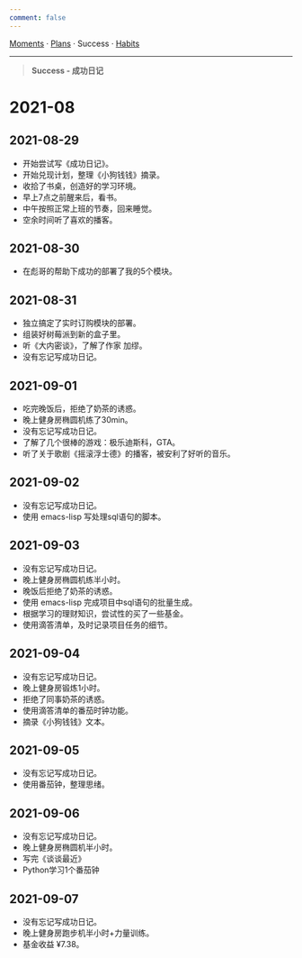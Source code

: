 ```yaml
---
comment: false
---
```


[Moments](/moments) · [Plans](/plans) · Success · [Habits](/habits)

---
> **Success - 成功日记**

# 2021-08
## 2021-08-29
- 开始尝试写《成功日记》。
- 开始兑现计划，整理《小狗钱钱》摘录。
- 收拾了书桌，创造好的学习环境。
- 早上7点之前醒来后，看书。
- 中午按照正常上班的节奏，回来睡觉。
- 空余时间听了喜欢的播客。
## 2021-08-30
- 在彪哥的帮助下成功的部署了我的5个模块。
## 2021-08-31
- 独立搞定了实时订购模块的部署。
- 组装好树莓派到新的盒子里。
- 听《大内密谈》，了解了作家 加缪。
- 没有忘记写成功日记。
## 2021-09-01
- 吃完晚饭后，拒绝了奶茶的诱惑。
- 晚上健身房椭圆机练了30min。
- 没有忘记写成功日记。
- 了解了几个很棒的游戏：极乐迪斯科，GTA。
- 听了关于歌剧《摇滚浮士德》的播客，被安利了好听的音乐。
## 2021-09-02
- 没有忘记写成功日记。
- 使用 emacs-lisp 写处理sql语句的脚本。
## 2021-09-03
- 没有忘记写成功日记。
- 晚上健身房椭圆机练半小时。
- 晚饭后拒绝了奶茶的诱惑。
- 使用 emacs-lisp 完成项目中sql语句的批量生成。
- 根据学习的理财知识，尝试性的买了一些基金。
- 使用滴答清单，及时记录项目任务的细节。
## 2021-09-04
- 没有忘记写成功日记。
- 晚上健身房锻炼1小时。
- 拒绝了同事奶茶的诱惑。
- 使用滴答清单的番茄时钟功能。
- 摘录《小狗钱钱》文本。
## 2021-09-05
- 没有忘记写成功日记。
- 使用番茄钟，整理思绪。
## 2021-09-06
- 没有忘记写成功日记。
- 晚上健身房椭圆机半小时。
- 写完《谈谈最近》
- Python学习1个番茄钟
## 2021-09-07
- 没有忘记写成功日记。
- 晚上健身房跑步机半小时+力量训练。
- 基金收益 ¥7.38。
